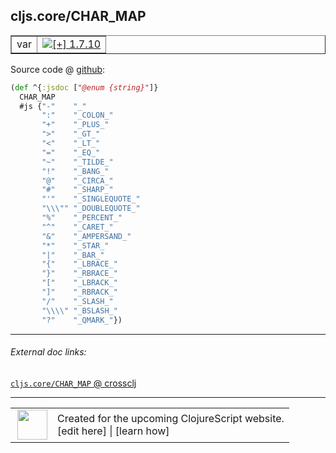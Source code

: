 ## cljs.core/CHAR_MAP



 <table border="1">
<tr>
<td>var</td>
<td><a href="https://github.com/cljsinfo/cljs-api-docs/tree/1.7.10"><img valign="middle" alt="[+] 1.7.10" title="Added in 1.7.10" src="https://img.shields.io/badge/+-1.7.10-lightgrey.svg"></a> </td>
</tr>
</table>









Source code @ [github](https://github.com/clojure/clojurescript/blob/r1.7.189/src/main/cljs/cljs/core.cljs#L280-L305):

```clj
(def ^{:jsdoc ["@enum {string}"]}
  CHAR_MAP
  #js {"-"    "_"
       ":"    "_COLON_"
       "+"    "_PLUS_"
       ">"    "_GT_"
       "<"    "_LT_"
       "="    "_EQ_"
       "~"    "_TILDE_"
       "!"    "_BANG_"
       "@"    "_CIRCA_"
       "#"    "_SHARP_"
       "'"    "_SINGLEQUOTE_"
       "\\\"" "_DOUBLEQUOTE_"
       "%"    "_PERCENT_"
       "^"    "_CARET_"
       "&"    "_AMPERSAND_"
       "*"    "_STAR_"
       "|"    "_BAR_"
       "{"    "_LBRACE_"
       "}"    "_RBRACE_"
       "["    "_LBRACK_"
       "]"    "_RBRACK_"
       "/"    "_SLASH_"
       "\\\\" "_BSLASH_"
       "?"    "_QMARK_"})
```

<!--
Repo - tag - source tree - lines:

 <pre>
clojurescript @ r1.7.189
└── src
    └── main
        └── cljs
            └── cljs
                └── <ins>[core.cljs:280-305](https://github.com/clojure/clojurescript/blob/r1.7.189/src/main/cljs/cljs/core.cljs#L280-L305)</ins>
</pre>

-->

---



###### External doc links:

[`cljs.core/CHAR_MAP` @ crossclj](http://crossclj.info/fun/cljs.core.cljs/CHAR_MAP.html)<br>

---

 <table>
<tr><td>
<img valign="middle" align="right" width="48px" src="http://i.imgur.com/Hi20huC.png">
</td><td>
Created for the upcoming ClojureScript website.<br>
[edit here] | [learn how]
</td></tr></table>

[edit here]:https://github.com/cljsinfo/cljs-api-docs/blob/master/cljsdoc/cljs.core/CHAR_MAP.cljsdoc
[learn how]:https://github.com/cljsinfo/cljs-api-docs/wiki/cljsdoc-files

<!--

This information was too distracting to show to readers, but I'll leave it
commented here since it is helpful to:

- pretty-print the data used to generate this document
- and show how to retrieve that data



The API data for this symbol:

```clj
{:ns "cljs.core",
 :name "CHAR_MAP",
 :type "var",
 :source {:code "(def ^{:jsdoc [\"@enum {string}\"]}\n  CHAR_MAP\n  #js {\"-\"    \"_\"\n       \":\"    \"_COLON_\"\n       \"+\"    \"_PLUS_\"\n       \">\"    \"_GT_\"\n       \"<\"    \"_LT_\"\n       \"=\"    \"_EQ_\"\n       \"~\"    \"_TILDE_\"\n       \"!\"    \"_BANG_\"\n       \"@\"    \"_CIRCA_\"\n       \"#\"    \"_SHARP_\"\n       \"'\"    \"_SINGLEQUOTE_\"\n       \"\\\\\\\"\" \"_DOUBLEQUOTE_\"\n       \"%\"    \"_PERCENT_\"\n       \"^\"    \"_CARET_\"\n       \"&\"    \"_AMPERSAND_\"\n       \"*\"    \"_STAR_\"\n       \"|\"    \"_BAR_\"\n       \"{\"    \"_LBRACE_\"\n       \"}\"    \"_RBRACE_\"\n       \"[\"    \"_LBRACK_\"\n       \"]\"    \"_RBRACK_\"\n       \"/\"    \"_SLASH_\"\n       \"\\\\\\\\\" \"_BSLASH_\"\n       \"?\"    \"_QMARK_\"})",
          :title "Source code",
          :repo "clojurescript",
          :tag "r1.7.189",
          :filename "src/main/cljs/cljs/core.cljs",
          :lines [280 305]},
 :full-name "cljs.core/CHAR_MAP",
 :full-name-encode "cljs.core/CHAR_MAP",
 :history [["+" "1.7.10"]]}

```

Retrieve the API data for this symbol:

```clj
;; from Clojure REPL
(require '[clojure.edn :as edn])
(-> (slurp "https://raw.githubusercontent.com/cljsinfo/cljs-api-docs/catalog/cljs-api.edn")
    (edn/read-string)
    (get-in [:symbols "cljs.core/CHAR_MAP"]))
```

-->
